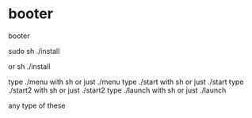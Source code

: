 # booter
booter


sudo sh ./install 

or sh ./install 


type ./menu with sh or just ./menu
type ./start with sh or just ./start
type ./start2 with sh or just ./start2
type ./launch with sh or just ./launch 

any type of these 
